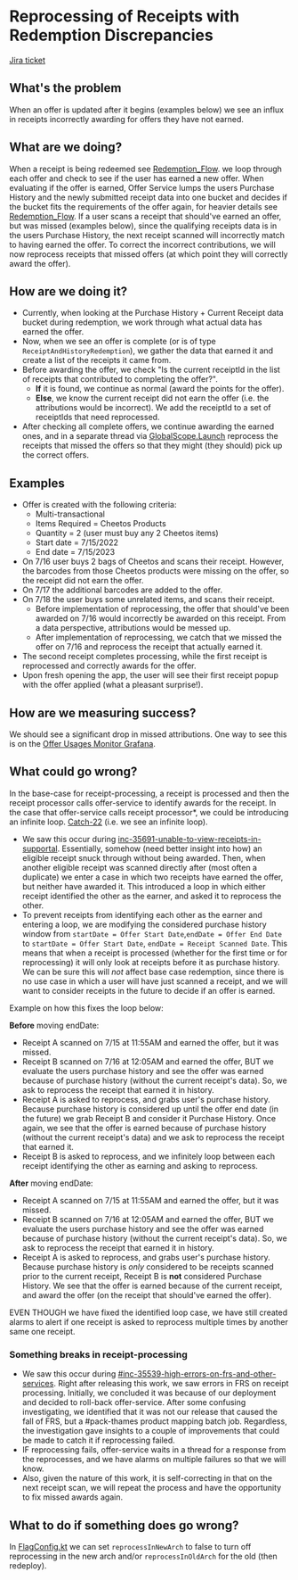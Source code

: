 # Reprocessing of Receipts with Redemption Discrepancies

[Jira ticket](https://fetchrewards.atlassian.net/browse/OFF-2030)

## What's the problem

When an offer is updated after it begins (examples below) we see an influx in receipts incorrectly awarding for offers
they have not earned.

## What are we doing?

When a receipt is being redeemed see [Redemption_Flow](https://fetchrewards.atlassian.net/wiki/spaces/OP/pages/3266052348/Redemption+Flow+-+Offer+Service.md).
we loop through each offer and check to see if the user has earned a new offer. When evaluating if the offer is earned,
Offer Service lumps the users Purchase History and the newly submitted receipt data into one bucket and decides if the
bucket fits the requirements of the offer again, for heavier details see [Redemption_Flow](https://fetchrewards.atlassian.net/wiki/spaces/OP/pages/3266052348/Redemption+Flow+-+Offer+Service.md).
If a user scans a receipt that should've earned an offer, but was missed (examples below), since the qualifying receipts data
is in the users Purchase History, the next receipt scanned will incorrectly match to having earned the offer. To correct
the incorrect contributions, we will now reprocess receipts that missed offers (at which point they will correctly award the offer).

## How are we doing it?

* Currently, when looking at the Purchase History + Current Receipt data bucket during redemption, we work through what
actual data has earned the offer.
* Now, when we see an offer is complete (or is of type `ReceiptAndHistoryRedemption`), we gather the data that earned it
and create a list of the receipts it came from.
* Before awarding the offer, we check "Is the current receiptId in the list of receipts that contributed to completing the offer?".
  * __If__ it is found, we continue as normal (award the points for the offer).
  * __Else__, we know the current receipt did not earn the offer (i.e. the attributions would be incorrect). We add the receiptId
  to a set of receiptIds that need reprocessed.
* After checking all complete offers, we continue awarding the earned ones, and in a separate thread via
[GlobalScope.Launch](https://kotlinlang.org/api/kotlinx.coroutines/kotlinx-coroutines-core/kotlinx.coroutines/-global-scope/)
reprocess the receipts that missed the offers so that they might (they should) pick up the correct offers.

## Examples

* Offer is created with the following criteria:
  * Multi-transactional
  * Items Required = Cheetos Products
  * Quantity = 2 (user must buy any 2 Cheetos items)
  * Start date = 7/15/2022
  * End date = 7/15/2023
* On 7/16 user buys 2 bags of Cheetos and scans their receipt. However, the barcodes from those Cheetos products were missing
on the offer, so the receipt did not earn the offer.
* On 7/17 the additional barcodes are added to the offer.
* On 7/18 the user buys some unrelated items, and scans their receipt.
  * Before implementation of reprocessing, the offer that should've been awarded on 7/16 would incorrectly be awarded on this receipt.
  From a data perspective, attributions would be messed up.
  * After implementation of reprocessing, we catch that we missed the offer on 7/16 and reprocess the receipt that actually earned it.
* The second receipt completes processing, while the first receipt is reprocessed and correctly awards for the offer.
* Upon fresh opening the app, the user will see their first receipt popup with the offer applied (what a pleasant surprise!).

## How are we measuring success?

We should see a significant drop in missed attributions.
One way to see this is on the [Offer Usages Monitor Grafana](https://fetchrewards.grafana.net/d/y4gNWPZVk/offer-usages-monitor?orgId=1).

## What could go wrong?

In the base-case for receipt-processing, a receipt is processed and then the receipt processor calls offer-service to identify
awards for the receipt. In the case that offer-service calls receipt processor*, we could be introducing an infinite loop.
[Catch-22](https://en.wikipedia.org/wiki/Catch-22_(logic)) (i.e. we see an infinite loop).

* We saw this occur during [inc-35691-unable-to-view-receipts-in-supportal](https://fetchrewards.slack.com/archives/C042BV2DJ6Q/p1663113719059089).
Essentially, somehow (need better insight into how) an eligible receipt snuck through without being awarded. Then, when another
eligible receipt was scanned directly after (most often a duplicate) we enter a case in which two receipts have earned the offer,
but neither have awarded it. This introduced a loop in which either receipt identified the other as the earner, and asked it to
reprocess the other.
* To prevent receipts from identifying each other as the earner and entering a loop, we are modifying the considered purchase
history window from `startDate = Offer Start Date`,`endDate = Offer End Date` to `startDate = Offer Start Date`,
`endDate = Receipt Scanned Date`. This means that when a receipt is processed (whether for the first time or for reprocessing) it
will only look at receipts before it as purchase history. We can be sure this will _not_ affect base case redemption, since there
is no use case in which a user will have just scanned a receipt, and we will want to consider receipts in the future to decide if
an offer is earned.

Example on how this fixes the loop below:

__Before__ moving endDate:

* Receipt A scanned on 7/15 at 11:55AM and earned the offer, but it was missed.
* Receipt B scanned on 7/16 at 12:05AM and earned the offer, BUT we evaluate the users purchase history and see the offer was earned
because of purchase history (without the current receipt's data). So, we ask to reprocess the receipt that earned it in history.
* Receipt A is asked to reprocess, and grabs user's purchase history. Because purchase history is considered up until the offer end date
(in the future) we grab Receipt B and consider it Purchase History. Once again, we see that the offer is earned because of purchase
history (without the current receipt's data) and we ask to reprocess the receipt that earned it.
* Receipt B is asked to reprocess, and we infinitely loop between each receipt identifying the other as earning and asking to reprocess.

__After__ moving endDate:

* Receipt A scanned on 7/15 at 11:55AM and earned the offer, but it was missed.
* Receipt B scanned on 7/16 at 12:05AM and earned the offer, BUT we evaluate the users purchase history and see the offer was earned
because of purchase history (without the current receipt's data). So, we ask to reprocess the receipt that earned it in history.
* Receipt A is asked to reprocess, and grabs user's purchase history. Because purchase history is _only_ considered to be receipts
scanned prior to the current receipt, Receipt B is __not__ considered Purchase History. We see that the offer is earned because of the
current receipt, and award the offer (on the receipt that should've earned the offer).

EVEN THOUGH we have fixed the identified loop case, we have still created alarms to alert if one receipt is asked to reprocess multiple
times by another same one receipt.

### Something breaks in receipt-processing

* We saw this occur during [#inc-35539-high-errors-on-frs-and-other-services](https://fetchrewards.slack.com/archives/C0405PTS9KK/p1661790989742619).
Right after releasing this work, we saw errors in FRS on receipt processing. Initially, we concluded it was because of our deployment
and decided to roll-back offer-service. After some confusing investigating, we identified that it was not our release that caused
the fall of FRS, but a #pack-thames product mapping batch job. Regardless, the investigation gave insights to a couple of improvements
that could be made to catch it if reprocessing failed.
* IF reprocessing fails, offer-service waits in a thread for a response from the reprocesses, and we have alarms on multiple failures
so that we will know.
* Also, given the nature of this work, it is self-correcting in that on the next receipt scan, we will repeat the process and have
the opportunity to fix missed awards again.

## What to do if something does go wrong?

In [FlagConfig.kt](https://bitbucket.org/fetchrewards/offer-service/src/master/src/main/java/com/fetchrewards/config/FlagConfig.kt)
we can set `reprocessInNewArch` to false to turn off reprocessing in the new arch and/or `reprocessInOldArch` for the old (then redeploy).
